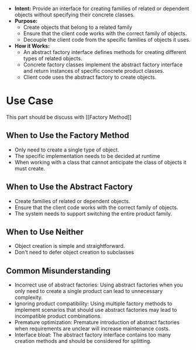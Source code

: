 + **Intent:** Provide an interface for creating families of related or dependent objects without specifying their concrete classes.
+ **Purpose:** 
	+ Create objects that belong to a related family
	+ Ensure that the client code works with the correct family of objects.
	+ Decouple the client code from the specific families of objects it uses.
+ **How it Works:**
	+ An abstract factory interface defines methods for creating different types of related objects.
	+ Concrete factory classes implement the abstract factory interface and return instances of specific concrete product classes.
	+ Client code uses the abstract factory to create objects.

# Use Case

This part should be discuss with [[Factory Method]]

## When to Use the Factory Method

+ Only need to create a single type of object.
+ The specific implementation needs to be decided at runtime
+ When working with a class that cannot anticipate the class of objects it must create.

## When to Use the Abstract Factory

+ Create families of related or dependent objects.
+ Ensure that the client code works with the correct family of objects.
+ The system needs to support switching the entire product family.

## When to Use Neither

+ Object creation is simple and straightforward.
+ Don't need to defer object creation to subclasses


## Common Misunderstanding

+ Incorrect use of abstract factories: Using abstract factories when you only need to create a single product can lead to unnecessary complexity.
+ Ignoring product compatibility: Using multiple factory methods to implement scenarios that should use abstract factories may lead to incompatible product combinations.
+ Premature optimization: Premature introduction of abstract factories when requirements are unclear will increase maintenance costs.
+ Interface bloat: The abstract factory interface contains too many creation methods and should be considered for splitting.